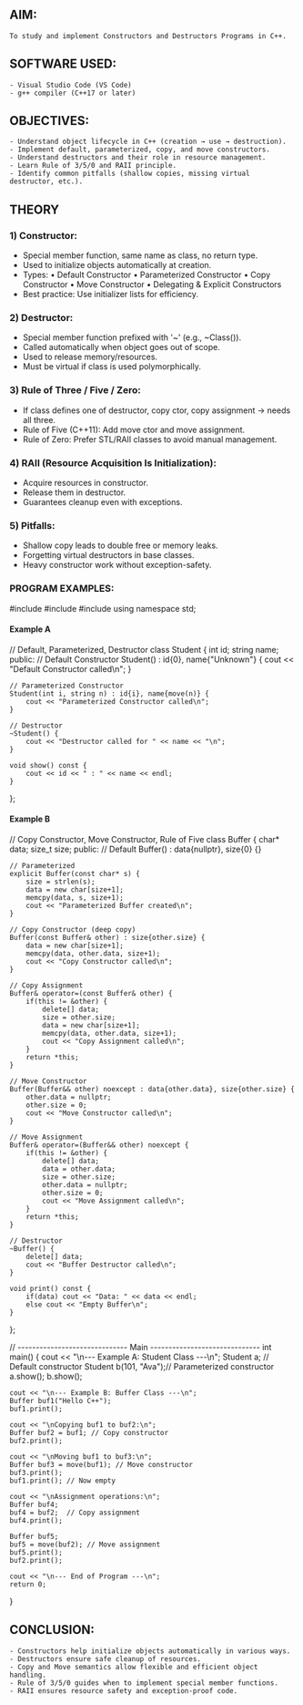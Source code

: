 

## AIM:
    To study and implement Constructors and Destructors Programs in C++.

## SOFTWARE USED:
    - Visual Studio Code (VS Code)
    - g++ compiler (C++17 or later)

## OBJECTIVES:
    - Understand object lifecycle in C++ (creation → use → destruction).
    - Implement default, parameterized, copy, and move constructors.
    - Understand destructors and their role in resource management.
    - Learn Rule of 3/5/0 and RAII principle.
    - Identify common pitfalls (shallow copies, missing virtual destructor, etc.).


## THEORY 

### 1) Constructor:
   - Special member function, same name as class, no return type.
   - Used to initialize objects automatically at creation.
   - Types:
        • Default Constructor
        • Parameterized Constructor
        • Copy Constructor
        • Move Constructor
        • Delegating & Explicit Constructors
   - Best practice: Use initializer lists for efficiency.

### 2) Destructor:
   - Special member function prefixed with '~' (e.g., ~Class()).
   - Called automatically when object goes out of scope.
   - Used to release memory/resources.
   - Must be virtual if class is used polymorphically.

### 3) Rule of Three / Five / Zero:
   - If class defines one of destructor, copy ctor, copy assignment → needs all three.
   - Rule of Five (C++11): Add move ctor and move assignment.
   - Rule of Zero: Prefer STL/RAII classes to avoid manual management.

### 4) RAII (Resource Acquisition Is Initialization):
   - Acquire resources in constructor.
   - Release them in destructor.
   - Guarantees cleanup even with exceptions.

### 5) Pitfalls:
   - Shallow copy leads to double free or memory leaks.
   - Forgetting virtual destructors in base classes.
   - Heavy constructor work without exception-safety.


 ### PROGRAM EXAMPLES:
#include <iostream>
#include <string>
#include <cstring>
using namespace std;

#### Example A 
// Default, Parameterized, Destructor
class Student {
    int id;
    string name;
public:
    // Default Constructor
    Student() : id{0}, name{"Unknown"} {
        cout << "Default Constructor called\n";
    }

    // Parameterized Constructor
    Student(int i, string n) : id{i}, name{move(n)} {
        cout << "Parameterized Constructor called\n";
    }

    // Destructor
    ~Student() {
        cout << "Destructor called for " << name << "\n";
    }

    void show() const {
        cout << id << " : " << name << endl;
    }
};

#### Example B 
// Copy Constructor, Move Constructor, Rule of Five
class Buffer {
    char* data;
    size_t size;
public:
    // Default
    Buffer() : data{nullptr}, size{0} {}

    // Parameterized
    explicit Buffer(const char* s) {
        size = strlen(s);
        data = new char[size+1];
        memcpy(data, s, size+1);
        cout << "Parameterized Buffer created\n";
    }

    // Copy Constructor (deep copy)
    Buffer(const Buffer& other) : size{other.size} {
        data = new char[size+1];
        memcpy(data, other.data, size+1);
        cout << "Copy Constructor called\n";
    }

    // Copy Assignment
    Buffer& operator=(const Buffer& other) {
        if(this != &other) {
            delete[] data;
            size = other.size;
            data = new char[size+1];
            memcpy(data, other.data, size+1);
            cout << "Copy Assignment called\n";
        }
        return *this;
    }

    // Move Constructor
    Buffer(Buffer&& other) noexcept : data{other.data}, size{other.size} {
        other.data = nullptr;
        other.size = 0;
        cout << "Move Constructor called\n";
    }

    // Move Assignment
    Buffer& operator=(Buffer&& other) noexcept {
        if(this != &other) {
            delete[] data;
            data = other.data;
            size = other.size;
            other.data = nullptr;
            other.size = 0;
            cout << "Move Assignment called\n";
        }
        return *this;
    }

    // Destructor
    ~Buffer() {
        delete[] data;
        cout << "Buffer Destructor called\n";
    }

    void print() const {
        if(data) cout << "Data: " << data << endl;
        else cout << "Empty Buffer\n";
    }
};

// ------------------------------ Main ------------------------------
int main() {
    cout << "\n--- Example A: Student Class ---\n";
    Student a;            // Default constructor
    Student b(101, "Ava");// Parameterized constructor
    a.show();
    b.show();

    cout << "\n--- Example B: Buffer Class ---\n";
    Buffer buf1("Hello C++");
    buf1.print();

    cout << "\nCopying buf1 to buf2:\n";
    Buffer buf2 = buf1; // Copy constructor
    buf2.print();

    cout << "\nMoving buf1 to buf3:\n";
    Buffer buf3 = move(buf1); // Move constructor
    buf3.print();
    buf1.print(); // Now empty

    cout << "\nAssignment operations:\n";
    Buffer buf4;
    buf4 = buf2;  // Copy assignment
    buf4.print();

    Buffer buf5;
    buf5 = move(buf2); // Move assignment
    buf5.print();
    buf2.print();

    cout << "\n--- End of Program ---\n";
    return 0;
}


## CONCLUSION:

    - Constructors help initialize objects automatically in various ways.
    - Destructors ensure safe cleanup of resources.
    - Copy and Move semantics allow flexible and efficient object handling.
    - Rule of 3/5/0 guides when to implement special member functions.
    - RAII ensures resource safety and exception-proof code.

